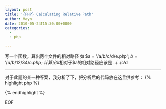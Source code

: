 ```yaml
---
layout: post
title: '{PHP} Calculating Relative Path'
author: Vayn
date: 2010-05-24T15:30:00+0000
categories:
  -
  - php

---
```


写一个函数，算出两个文件的相对路径
如 $a = '/a/b/c/d/e.php';
$b = '/a/b/12/34/c.php';
计算出$b相对于$a的相对路径应该是 ../../c/d

---

对于此题的某一种答案，我分析了下，把分析后的代码放在这里供参考：
{% highlight php %}
<?php
/*
function foo13($path, $consult) {
  if($path[0] == '/') {
    $path = '/'.$path;
  }

  if($consult[0] == '/') {
    $consult = '/'.$consult;
  }

  $i = $k = 0;

  while($path[$i] == $consult[$i]) {
    if($path[$i] == '/') {
      $k = $i;
    }
    $i++;
  }

  if($n = substr_count(substr($path, $k+1), '/')) {
    return str_repeat('../', $n).substr($consult, $k+1);
  }

  return './'. substr($consult, $k+1);
}
 */

$a = '/a/b/c/d/e.php';
$b = '/a/b/12/34/b.php';

// 这段没看出有什么用
if($a[0] == '/') {
  echo $a = '/'.$a;
  echo "\n";
}

// 同上
if ($b[0] == '/') {
  echo $b = '/' . $b;
  echo "\n---\n";
}

$i = $k = 0;

// 将 2 个路径进行对比，直到不同为止
while ($a[$i] == $b[$i]) {
  // 当循环到/时，说明深入到此层目录，改变记录器 $k 的数值
  if ($a[$i] == '/') {
    echo $k = $i;
    echo "\n";
  }
  $i++;
}
echo "---\n";

// 判断是否还有 /
if (substr_count(substr($a, $k+1), '/')) {
  // 显示 $a 剩余内容，也就是和 $b 不同的路径
  echo substr($a, $k+1) . "\n";
  // 计算 $a 剩余路径的目录数量
  echo $n = substr_count(substr($a, $k+1), '/');
  echo "\n---\n";

  // 将剩余路径的目录转化为 ../
  // 找出 $b 中和 $a 不同的路径
  // 将两者接合输出，显示最终路径
  echo str_repeat('../' , $n) . substr($b, $k+1);
}
else {
  // 基本和上面相同，只是为了分析方便才显示出来
  echo substr($a, $k+1) . "\n";
  echo $n = substr_count(substr($a, $k+1), '/');
  echo "\n---\n";

  // 因为在同一目录下，所以直接用 ./
  echo './' . substr($b, $k+1);
}

?>
{% endhighlight %}

EOF

